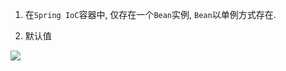 1. 在`Spring IoC`容器中, 仅存在一个`Bean`实例, `Bean`以单例方式存在.

2. 默认值



![](https://pic.superbed.cn/item/5da91988451253d1781e8d67.jpg)

